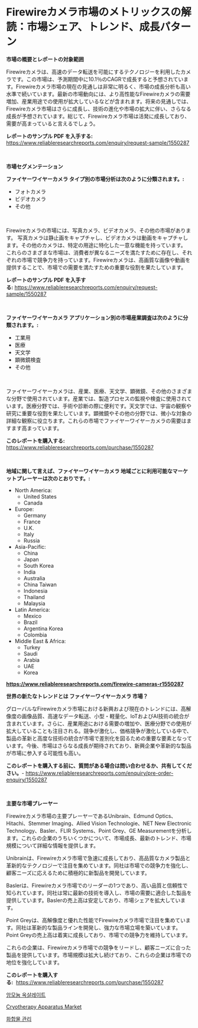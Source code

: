 <p><h1>Firewireカメラ市場のメトリックスの解読：市場シェア、トレンド、成長パターン</h1></p><p><strong>市場の概要とレポートの対象範囲</strong></p>
<p><p>Firewireカメラは、高速のデータ転送を可能にするテクノロジーを利用したカメラです。この市場は、予測期間中に10.1％のCAGRで成長すると予想されています。Firewireカメラ市場の現在の見通しは非常に明るく、市場の成長分析も高い水準で続いています。最新の市場動向には、より高性能なFirewireカメラの需要増加、産業用途での使用が拡大しているなどが含まれます。将来の見通しでは、Firewireカメラ市場はさらに成長し、技術の進化や市場の拡大に伴い、さらなる成長が予想されています。総じて、Firewireカメラ市場は活発に成長しており、需要が高まっていると言えるでしょう。</p></p>
<p><strong>レポートのサンプル PDF を入手する:</strong> <a href="https://www.reliableresearchreports.com/enquiry/request-sample/1550287">https://www.reliableresearchreports.com/enquiry/request-sample/1550287</a></p>
<p>&nbsp;</p>
<p><strong>市場セグメンテーション</strong></p>
<p><strong>ファイヤーワイヤーカメラ タイプ別の市場分析は次のように分類されます。:</strong></p>
<p><ul><li>フォトカメラ</li><li>ビデオカメラ</li><li>その他</li></ul></p>
<p>&nbsp;</p>
<p><p>Firewireカメラの市場には、写真カメラ、ビデオカメラ、その他の市場があります。 写真カメラは静止画をキャプチャし、ビデオカメラは動画をキャプチャします。その他のカメラは、特定の用途に特化した一意な機能を持っています。 これらのさまざまな市場は、消費者が異なるニーズを満たすために存在し、それぞれの市場で競争力を持っています。Firewireカメラは、高画質な画像や動画を提供することで、市場での需要を満たすための重要な役割を果たしています。</p></p>
<p><strong>レポートのサンプル PDF を入手する:</strong>&nbsp;<a href="https://www.reliableresearchreports.com/enquiry/request-sample/1550287">https://www.reliableresearchreports.com/enquiry/request-sample/1550287</a></p>
<p>&nbsp;</p>
<p><strong> ファイヤーワイヤーカメラ アプリケーション別の市場産業調査は次のように分類されます。:</strong></p>
<p><ul><li>工業用</li><li>医療</li><li>天文学</li><li>顕微鏡検査</li><li>その他</li></ul></p>
<p>&nbsp;</p>
<p><p>ファイヤーワイヤーカメラは、産業、医療、天文学、顕微鏡、その他のさまざまな分野で使用されています。産業では、製造プロセスの監視や検査に使用されています。医療分野では、手術や診断の際に便利です。天文学では、宇宙の観察や研究に重要な役割を果たしています。顕微鏡やその他の分野では、微小な対象の詳細な観察に役立ちます。これらの市場でファイヤーワイヤーカメラの需要はますます高まっています。</p></p>
<p><strong>このレポートを購入する:</strong>&nbsp; <a href="https://www.reliableresearchreports.com/purchase/1550287">https://www.reliableresearchreports.com/purchase/1550287</a></p>
<p>&nbsp;</p>
<p><strong>地域に関して言えば、ファイヤーワイヤーカメラ 地域ごとに利用可能なマーケットプレーヤーは次のとおりです。:</strong></p>
<p><ul>
    <li>
        North America:
        <ul>
            <li>United States</li>
            <li>Canada</li>
        </ul>
    </li>
    <li>
        Europe:
        <ul>
            <li>Germany</li>
            <li>France</li>
            <li>U.K.</li>
            <li>Italy</li>
            <li>Russia</li>
        </ul>
    </li>
    <li>
        Asia-Pacific:
        <ul>
            <li>China</li>
            <li>Japan</li>
            <li>South Korea</li>
            <li>India</li>
            <li>Australia</li>
            <li>China Taiwan</li>
            <li>Indonesia</li>
            <li>Thailand</li>
            <li>Malaysia</li>
        </ul>
    </li>
    <li>
        Latin America:
        <ul>
            <li>Mexico</li>
            <li>Brazil</li>
            <li>Argentina Korea</li>
            <li>Colombia</li>
        </ul>
    </li>
    <li>
        Middle East & Africa:
        <ul>
            <li>Turkey</li>
            <li>Saudi</li>
            <li>Arabia</li>
            <li>UAE</li>
            <li>Korea</li>
        </ul>
    </li>
    </ul></p>
<p><strong><a href="https://www.reliableresearchreports.com/firewire-cameras-r1550287">https://www.reliableresearchreports.com/firewire-cameras-r1550287</a></strong>&nbsp;</p>
<p><strong>世界の新たなトレンドとは ファイヤーワイヤーカメラ 市場？</strong></p>
<p><p>グローバルなFirewireカメラ市場における新興および現在のトレンドには、高解像度の画像品質、高速なデータ転送、小型・軽量化、IoTおよびAI技術の統合が含まれています。さらに、産業用途における需要の増加や、医療分野での使用が拡大していることも注目される。競争が激化し、価格競争が激化している中で、製品の革新と高度な技術の統合が市場で差別化を図るための重要な要素となっています。今後、市場はさらなる成長が期待されており、新興企業や革新的な製品が市場に参入する可能性も高い。</p></p>
<p><strong>このレポートを購入する前に、質問がある場合は問い合わせるか、共有してください。</strong>- <a href="https://www.reliableresearchreports.com/enquiry/pre-order-enquiry/1550287">https://www.reliableresearchreports.com/enquiry/pre-order-enquiry/1550287</a></p>
<p>&nbsp;</p>
<p><strong>主要な市場プレーヤー</strong></p>
<p><p>Firewireカメラ市場の主要プレーヤーであるUnibrain、Edmund Optics、Hitachi、Stemmer Imaging、Allied Vision Technologie、NET New Electronic Technology、Basler、FLIR Systems、Point Grey、GE Measurementを分析します。これらの企業のうちいくつかについて、市場成長、最新のトレンド、市場規模について詳細な情報を提供します。</p><p>Unibrainは、Firewireカメラ市場で急速に成長しており、高品質なカメラ製品と革新的なテクノロジーで注目を集めています。同社は市場での競争力を強化し、顧客ニーズに応えるために積極的に新製品を開発しています。</p><p>Baslerは、Firewireカメラ市場でのリーダーの1つであり、高い品質と信頼性で知られています。同社は常に最新の技術を導入し、市場の需要に適合した製品を提供しています。Baslerの売上高は安定しており、市場シェアを拡大しています。</p><p>Point Greyは、高解像度と優れた性能でFirewireカメラ市場で注目を集めています。同社は革新的な製品ラインを開発し、強力な市場立場を築いています。Point Greyの売上高は着実に成長しており、市場での競争力を維持しています。</p><p>これらの企業は、Firewireカメラ市場での競争をリードし、顧客ニーズに合った製品を提供しています。市場規模は拡大し続けており、これらの企業は市場での地位を強化しています。</p></p>
<p><strong>このレポートを購入する:</strong>&nbsp;&nbsp;<a href="https://www.reliableresearchreports.com/purchase/1550287">https://www.reliableresearchreports.com/purchase/1550287</a></p>
<p><p><a href="https://medium.com/@audieyost2004/%EC%95%94%EB%AA%A8%EB%8A%84-%EC%98%A5%EC%82%B4%EC%82%B0-%EC%8B%9C%EC%9E%A5-%EC%8B%9C%EC%9E%A5-%EC%A0%90%EC%9C%A0%EC%9C%A8-%EC%8B%9C%EC%9E%A5-%EB%8F%99%ED%96%A5-%EB%B0%8F-%EB%AF%B8%EB%9E%98-%EC%84%B1%EC%9E%A5-%ED%83%90%EC%83%89-538a11ab157e">암모늄 옥살레이트</a></p><p><a href="https://chivalrous-flock-a86.notion.site/Cryotherapy-Apparatus-Market-Analysis-Its-CAGR-Market-Segmentation-and-Global-Industry-Overview-24ff34d51a3f4cf984e05910b3924dba">Cryotherapy Apparatus Market</a></p><p><a href="https://medium.com/@marymorgan1939/%ED%99%94%ED%95%A9%EB%AC%BC-%EA%B4%80%EB%A6%AC-%EC%8B%9C%EC%9E%A5-%EA%B7%9C%EB%AA%A8-%EB%B0%8F-%EC%8B%9C%EC%9E%A5-%EB%8F%99%ED%96%A5-%EC%A0%84%EC%B2%B4-%EC%82%B0%EC%97%85-%EA%B0%9C%EC%9A%94-2024-2031-c442e726bd6f">화합물 관리</a></p></p>